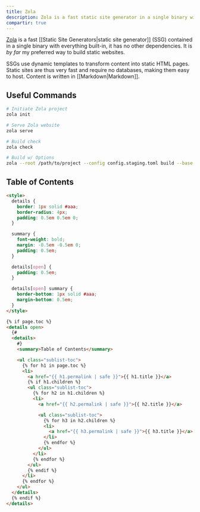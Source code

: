 ```yaml
---
title: Zola
description: Zola is a fast static site generator in a single binary with everything built-in.
compartir: true
---
```


[Zola](https:) is a fast [[Static Site Generators|static site generator]] (SSG) contained in a single binary with everything built-in, it has no other dependencies. It is _by far_ my preferred way to build static websites.

SSGs use dynamic templates to transform content into static HTML pages. Static sites are thus very fast and require no databases, making them easy to host. Content is written in [[Markdown|Markdown]].

## Useful Commands

```sh
# Initiate Zola project
zola init

# Serve Zola website
zola serve

# Build check
zola check

# Build w/ Options
zola --root /path/to/project --config config.staging.toml build --base-url $DEPLOY_URL --output-dir $DOCUMENT_ROOT
```

## Table of Contents

```html
<style>
  details {
    border: 1px solid #aaa;
    border-radius: 4px;
    padding: 0.5em 0.5em 0;
  }

  summary {
    font-weight: bold;
    margin: -0.5em -0.5em 0;
    padding: 0.5em;
  }

  details[open] {
    padding: 0.5em;
  }

  details[open] summary {
    border-bottom: 1px solid #aaa;
    margin-bottom: 0.5em;
  }
</style>

{% if page.toc %}
<details open>
  {#
  <details>
    #}
    <summary>Table of Contents</summary>

    <ul class="sublist-toc">
      {% for h1 in page.toc %}
      <li>
        <a href="{{ h1.permalink | safe }}">{{ h1.title }}</a>
        {% if h1.children %}
        <ul class="sublist-toc">
          {% for h2 in h1.children %}
          <li>
            <a href="{{ h2.permalink | safe }}">{{ h2.title }}</a>

            <ul class="sublist-toc">
              {% for h3 in h2.children %}
              <li>
                <a href="{{ h3.permalink | safe }}">{{ h3.title }}</a>
              </li>
              {% endfor %}
            </ul>
          </li>
          {% endfor %}
        </ul>
        {% endif %}
      </li>
      {% endfor %}
    </ul>
  </details>
  {% endif %}
</details>
```

